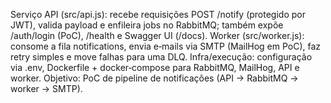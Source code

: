 Serviço API (src/api.js): recebe requisições POST /notify (protegido por JWT), valida payload e enfileira jobs no RabbitMQ; também expõe /auth/login (PoC), /health e Swagger UI (/docs).
Worker (src/worker.js): consome a fila notifications, envia e‑mails via SMTP (MailHog em PoC), faz retry simples e move falhas para uma DLQ.
Infra/execução: configuração via .env, Dockerfile + docker‑compose para RabbitMQ, MailHog, API e worker.
Objetivo: PoC de pipeline de notificações (API → RabbitMQ → worker → SMTP).
